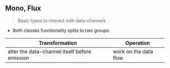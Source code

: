 ## Mono, Flux

> Basic types to interact with data-channels

- Both classes functionality splits to two groups:

| Transformation                                | Operation                    |
|-----------------------------------------------|------------------------------|
| alter the data-channel itself before emission | work on the data flow        |

